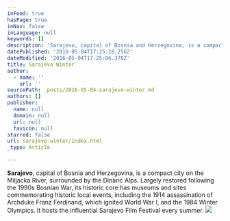 ```yaml
---
inFeed: true
hasPage: true
inNav: false
inLanguage: null
keywords: []
description: 'Sarajevo, capital of Bosnia and Herzegovina, is a compact city on the Miljacka River, surrounded by the Dinaric Alps. Largely restored following the 1990s Bosnian War, its historic core has museums and sites commemorating historic local events, including the 1914 assassination of Archduke Franz Ferdinand, which ignited World War I, and the 1984 Winter Olympics. It hosts the influential Sarajevo Film Festival every summer.'
datePublished: '2016-05-04T17:25:18.256Z'
dateModified: '2016-05-04T17:25:06.378Z'
title: Sarajevo Winter
author:
  - name: ''
    url: ''
sourcePath: _posts/2016-05-04-sarajevo-winter.md
authors: []
publisher:
  name: null
  domain: null
  url: null
  favicon: null
starred: false
url: sarajevo-winter/index.html
_type: Article

---
```

**Sarajevo**, capital of Bosnia and Herzegovina, is a compact city on the Miljacka River, surrounded by the Dinaric Alps. Largely restored following the 1990s Bosnian War, its historic core has museums and sites commemorating historic local events, including the 1914 assassination of Archduke Franz Ferdinand, which ignited World War I, and the 1984 Winter Olympics. It hosts the influential Sarajevo Film Festival every summer.
![](https://the-grid-user-content.s3-us-west-2.amazonaws.com/72734941-39d5-4fa5-b960-f39a6380d0d7.jpg)